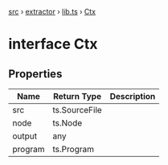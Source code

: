 [src](src.md) &rsaquo; [extractor](src-extractor.md) &rsaquo; [lib.ts](src-extractor-lib.ts.md) &rsaquo; [Ctx](src-extractor-lib.ts-Ctx.md)
# interface Ctx
## Properties
|Name|Return Type|Description|
|---|---|---|
|src|ts.SourceFile||
|node|ts.Node||
|output|any||
|program|ts.Program||
